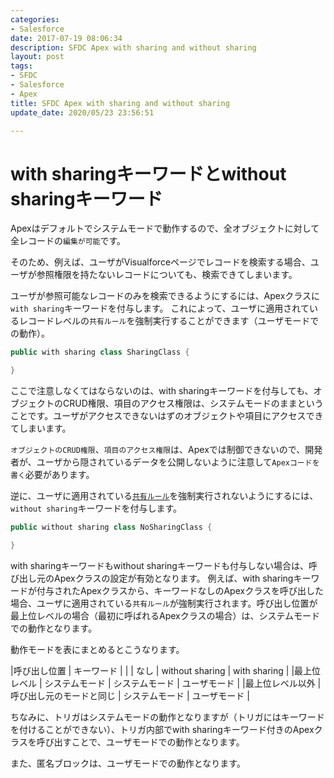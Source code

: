```yaml
---
categories:
- Salesforce
date: 2017-07-19 08:06:34
description: SFDC Apex with sharing and without sharing
layout: post
tags:
- SFDC
- Salesforce
- Apex
title: SFDC Apex with sharing and without sharing
update_date: 2020/05/23 23:56:51

---
```


# with sharingキーワードとwithout sharingキーワード
Apexはデフォルトでシステムモードで動作するので、全オブジェクトに対して全レコードの`編集が可能`です。

そのため、例えば、ユーザがVisualforceページでレコードを検索する場合、ユーザが参照権限を持たないレコードについても、検索できてしまいます。

ユーザが参照可能なレコードのみを検索できるようにするには、Apexクラスに`with sharing`キーワードを付与します。
これによって、ユーザに適用されているレコードレベルの`共有ルール`を強制実行することができます（ユーザモードでの動作）。

```java
public with sharing class SharingClass {

}
```

ここで注意しなくてはならないのは、with sharingキーワードを付与しても、オブジェクトのCRUD権限、項目のアクセス権限は、システムモードのままということです。ユーザがアクセスできないはずのオブジェクトや項目にアクセスできてしまいます。

`オブジェクトのCRUD権限`、`項目のアクセス権限`は、Apexでは制御できないので、開発者が、ユーザから隠されているデータを公開しないように注意して`Apexコードを書く`必要があります。

逆に、ユーザに適用されている[`共有ルール`](/Salesforce/sfdc-org-permission.html)を強制実行されないようにするには、`without sharing`キーワードを付与します。

```java
public without sharing class NoSharingClass {

}
```

with sharingキーワードもwithout sharingキーワードも付与しない場合は、呼び出し元のApexクラスの設定が有効となります。
例えば、with sharingキーワードが付与されたApexクラスから、キーワードなしのApexクラスを呼び出した場合、ユーザに適用されている`共有ルール`が強制実行されます。呼び出し位置が最上位レベルの場合（最初に呼ばれるApexクラスの場合）は、システムモードでの動作となります。

動作モードを表にまとめるとこうなります。

|呼び出し位置	    |                        キーワード                      |
|               |  なし                | without sharing | with sharing |
|最上位レベル	    | システムモード          | システムモード      | ユーザモード    |
|最上位レベル以外	| 呼び出し元のモードと同じ  | システムモード      | ユーザモード    |

ちなみに、トリガはシステムモードの動作となりますが（トリガにはキーワードを付けることができない）、トリガ内部でwith sharingキーワード付きのApexクラスを呼び出すことで、ユーザモードでの動作となります。

また、匿名ブロックは、ユーザモードでの動作となります。